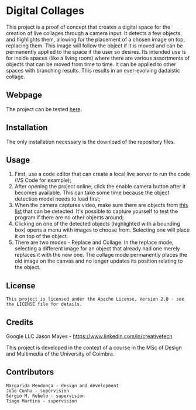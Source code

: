 # Digital Collages #

This project is a proof of concept that creates a digital space for the creation of live collages through a camera input. It detects a few objects and highlights them, allowing for the placement of a chosen image on top, replacing them. This image will follow the object if it is moved and can be permanently applied to the space if the user so desires. Its intended use is for inside spaces (like a living room) where there are various assortments of objects that can be moved from time to time. It can be applied to other spaces with branching results. This results in an ever-evolving dadaistic collage.

## Webpage ##

The project can be tested [here](https://nara-me.github.io/DigitalCollages/).

## Installation ##

The only installation necessary is the download of the repository files.

## Usage ##

1. First, use a code editor that can create a local live server to run the code (VS Code for example);
2. After opening the project online, click the enable camera button after it becomes available. This can take some time because the object detection model needs to load first;
3. When the camera captures video, make sure there are objects from [this list](https://github.com/ultralytics/ultralytics/blob/main/ultralytics/cfg/datasets/coco.yaml) that can be detected. It's possible to capture yourself to test the program if there are no other objects around;
4. Clicking on one of the detected objects (highlighted with a bounding box) opens a menu with images to choose from. Selecting one will place it on top of the object.
5. There are two modes - Replace and Collage. In the replace mode, selecting a different image for an object that already had one merely replaces it with the new one. The collage mode permanently places the old image on the canvas and no longer updates its position relating to the object. 

## License ##

    This project is licensed under the Apache License, Version 2.0 - see the LICENSE file for details.

## Credits ##

Google LLC
Jason Mayes - https://www.linkedin.com/in/creativetech

This project is developed in the context of a course in the MSc of Design and Multimedia of the University of Coimbra.

## Contributors ##

    Margarida Mendonça - design and development
    João Cunha - supervision
    Sérgio M. Rebelo - supervision
    Tiago Martins - supervision
